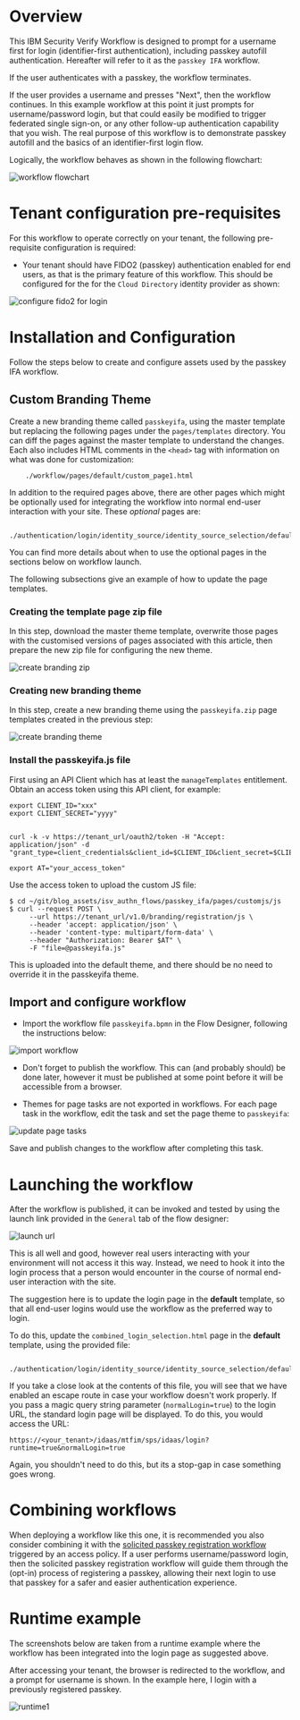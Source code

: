 # Overview

This IBM Security Verify Workflow is designed to prompt for a username first for login (identifier-first authentication), including passkey autofill authentication. Hereafter will refer to it as the `passkey IFA` workflow.

If the user authenticates with a passkey, the workflow terminates.

If the user provides a username and presses "Next", then the workflow continues. In this example workflow at this point it just prompts for username/password login, but that could easily be modified to trigger federated single sign-on, or any other follow-up authentication capability that you wish. The real purpose of this workflow is to demonstrate passkey autofill and the basics of an identifier-first login flow.

Logically, the workflow behaves as shown in the following flowchart:

![workflow flowchart](images/passkeyifa_flowchart.png?raw=true)

# Tenant configuration pre-requisites

For this workflow to operate correctly on your tenant, the following pre-requisite configuration is required:

- Your tenant should have FIDO2 (passkey) authentication enabled for end users, as that is the primary feature of this workflow. This should be configured for the for the `Cloud Directory` identity provider as shown:

![configure fido2 for login](../passkey_registration/images/configure_fido2_for_login.png?raw=true)


# Installation and Configuration

Follow the steps below to create and configure assets used by the passkey IFA workflow.

## Custom Branding Theme

Create a new branding theme called `passkeyifa`, using the master template but replacing the following pages under the `pages/templates` directory. You can diff the pages against the master template to understand the changes. Each also includes HTML comments in the `<head>` tag with information on what was done for customization:
```
    ./workflow/pages/default/custom_page1.html
```

In addition to the required pages above, there are other pages which might be optionally used for integrating the workflow into normal end-user interaction with your site. These *optional* pages are:
```
    ./authentication/login/identity_source/identity_source_selection/default/combined_login_selection.html
```

You can find more details about when to use the optional pages in the sections below on workflow launch.


The following subsections give an example of how to update the page templates.

### Creating the template page zip file

In this step, download the master theme template, overwrite those pages with the customised versions of pages associated with this article, then prepare the new zip file for configuring the new theme.

![create branding zip](images/create_branding_zip.png?raw=true)

### Creating new branding theme

In this step, create a new branding theme using the `passkeyifa.zip` page templates created in the previous step:

![create branding theme](images/create_branding_theme.png?raw=true)

### Install the passkeyifa.js file

First using an API Client which has at least the `manageTemplates` entitlement.
Obtain an access token using this API client, for example:
```
export CLIENT_ID="xxx"
export CLIENT_SECRET="yyyy"


curl -k -v https://tenant_url/oauth2/token -H "Accept: application/json" -d "grant_type=client_credentials&client_id=$CLIENT_ID&client_secret=$CLIENT_SECRET"

export AT="your_access_token"
```

Use the access token to upload the custom JS file:
```
$ cd ~/git/blog_assets/isv_authn_flows/passkey_ifa/pages/customjs/js
$ curl --request POST \
     --url https://tenant_url/v1.0/branding/registration/js \
     --header 'accept: application/json' \
     --header 'content-type: multipart/form-data' \
     --header "Authorization: Bearer $AT" \
     -F "file=@passkeyifa.js"
```

This is uploaded into the default theme, and there should be no need to override it in the passkeyifa theme.

## Import and configure workflow

- Import the workflow file `passkeyifa.bpmn` in the Flow Designer, following the instructions below:

![import workflow](images/import_workflow.png?raw=true)

- Don't forget to publish the workflow. This can (and probably should) be done later, however it must be published at some point before it will be accessible from a browser.

- Themes for page tasks are not exported in workflows. For each page task in the workflow, edit the task and set the page theme to `passkeyifa`:

![update page tasks](images/update_page_tasks.png?raw=true)

Save and publish changes to the workflow after completing this task.


# Launching the workflow

After the workflow is published, it can be invoked and tested by using the launch link provided in the `General` tab of the flow designer:

![launch url](images/launch_url.png?raw=true)

This is all well and good, however real users interacting with your environment will not access it this way. Instead, we need to hook it into the login process that a person would encounter in the course of normal end-user interaction with the site.

The suggestion here is to update the login page in the **default** template, so that all end-user logins would use the workflow as the preferred way to login.

To do this, update the `combined_login_selection.html` page in the **default** template, using the provided file:
```
    ./authentication/login/identity_source/identity_source_selection/default/combined_login_selection.html
```

If you take a close look at the contents of this file, you will see that we have enabled an escape route in case your workflow doesn't work properly. If you pass a magic query string parameter (`normalLogin=true`) to the login URL, the standard login page will be displayed. To do this, you would access the URL:

```
https://<your_tenant>/idaas/mtfim/sps/idaas/login?runtime=true&normalLogin=true
```

Again, you shouldn't need to do this, but its a stop-gap in case something goes wrong.

# Combining workflows

When deploying a workflow like this one, it is recommended you also consider combining it with the [solicited passkey registration workflow](../passkey_registration/) triggered by an access policy. If a user performs username/password login, then the solicited passkey registration workflow will guide them through the (opt-in) process of registering a passkey, allowing their next login to use that passkey for a safer and easier authentication experience.

# Runtime example

The screenshots below are taken from a runtime example where the workflow has been integrated into the login page as suggested above.

After accessing your tenant, the browser is redirected to the workflow, and a prompt for username is shown. In the example here, I login with a previously registered passkey.

![runtime1](images/runtime1.png?raw=true)


